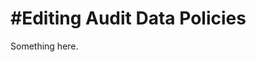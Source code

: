[title]: # (#Editing Audit Data Policies)
[tags]: # (XXX)
[priority]: # (1879)
# #Editing Audit Data Policies
Something here.
